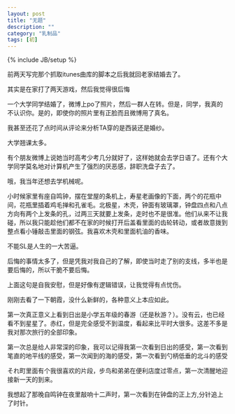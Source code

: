```yaml
---
layout: post
title: "无题"
description: ""
category: "乳制品"
tags: [初]
---
```

{% include JB/setup %}

前两天写完那个抓取itunes曲库的脚本之后我就回老家结婚去了。

其实是在家打了两天游戏，然后我觉得很后悔

一个大学同学结婚了，微博上po了照片，然后一群人在转。但是，同学，我真的不认识你。是的，即使你的照片里有正脸而且微博用了真名。

我甚至还花了点时间从评论来分析TA穿的是西装还是婚纱。

大学翘课太多。

有个朋友微博上说她当时高考少考几分就好了，这样她就会去学日语了。还有个大学同学莫名地对计算机产生了强烈的厌恶感，辞职洗盘子去了。

哦，我当年还想去学机械呢。

小时候家里有座自鸣钟，摆在堂屋的条机上，寿星老画像的下面，两个的花瓶中间，花瓶里插着鸡毛掸和孔雀毛。北极星，木壳，钟面有玻璃罩，钟盘四点和八点方向有两个上发条的孔，过两三天就要上发条，走时也不是很准。他们从来不让我碰，所以我只能趁他们都不在家的时候打开后盖看里面的齿轮转动，或者故意拨到整点看小锤敲击里面的钢弦。我喜欢木壳和里面机油的香味。

不能SL是人生的一大苦逼。

后悔的事情太多了，但是凭我对我自己的了解，即使当时走了别的支线，多半也是要后悔的，所以干脆不要后悔。

上面这句是自我安慰，但是好像有逻辑错误，让我觉得有点忧伤。

刚刚去看了一下朝霞，没什么新鲜的，各种意义上本应如此。

第一次真正意义上看到日出是小学五年级的春游（还是秋游？）。没有云，也已经看不到星星了。赤红，但是完全感受不到温度，看起来比平时大很多。这差不多是我对那次旅行的全部印象。

第一次总是给人非常深的印象，我可以记得我第一次看到日出的感受，第一次看到笔直的地平线的感受，第一次闻到的海的感受，第一次看到勺柄低垂的北斗的感受

それ町里面有个我很喜欢的片段，步鸟和弟弟在便利店度过零点，第一次清醒地迎接新一天的到来。

我想起了那晚自鸣钟在夜里敲响十二声时，第一次看到在钟盘的正上方,分针追上了时针。

